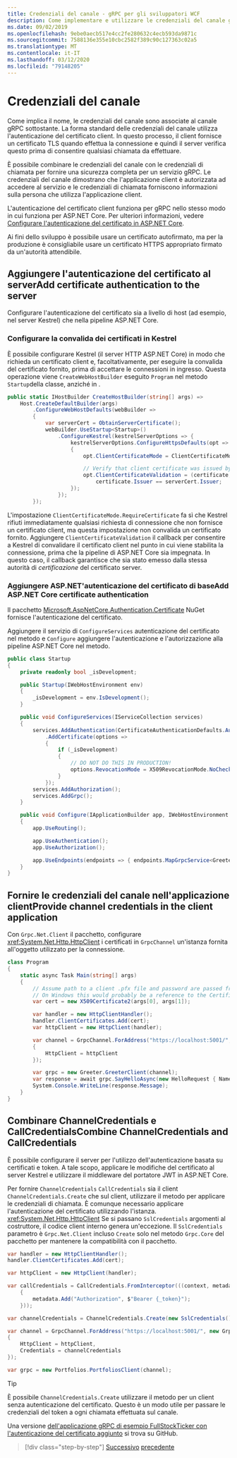```yaml
---
title: Credenziali del canale - gRPC per gli sviluppatori WCF
description: Come implementare e utilizzare le credenziali del canale gRPC in ASP.NET Core 3.0.
ms.date: 09/02/2019
ms.openlocfilehash: 9ebe0aecb517e4cc2fe280632c4ecb593da9871c
ms.sourcegitcommit: 7588136e355e10cbc2582f389c90c127363c02a5
ms.translationtype: MT
ms.contentlocale: it-IT
ms.lasthandoff: 03/12/2020
ms.locfileid: "79148205"
---
```

# <a name="channel-credentials"></a>Credenziali del canale

Come implica il nome, le credenziali del canale sono associate al canale gRPC sottostante. La forma standard delle credenziali del canale utilizza l'autenticazione del certificato client. In questo processo, il client fornisce un certificato TLS quando effettua la connessione e quindi il server verifica questo prima di consentire qualsiasi chiamata da effettuare.

È possibile combinare le credenziali del canale con le credenziali di chiamata per fornire una sicurezza completa per un servizio gRPC. Le credenziali del canale dimostrano che l'applicazione client è autorizzata ad accedere al servizio e le credenziali di chiamata forniscono informazioni sulla persona che utilizza l'applicazione client.

L'autenticazione del certificato client funziona per gRPC nello stesso modo in cui funziona per ASP.NET Core. Per ulteriori informazioni, vedere [Configurare l'autenticazione del certificato in ASP.NET Core](/aspnet/core/security/authentication/certauth).

Ai fini dello sviluppo è possibile usare un certificato autofirmato, ma per la produzione è consigliabile usare un certificato HTTPS appropriato firmato da un'autorità attendibile.

## <a name="add-certificate-authentication-to-the-server"></a>Aggiungere l'autenticazione del certificato al serverAdd certificate authentication to the server

Configurare l'autenticazione del certificato sia a livello di host (ad esempio, nel server Kestrel) che nella pipeline ASP.NET Core.

### <a name="configure-certificate-validation-on-kestrel"></a>Configurare la convalida dei certificati in Kestrel

È possibile configurare Kestrel (il server HTTP ASP.NET Core) in modo che richieda un certificato client e, facoltativamente, per eseguire la convalida del certificato fornito, prima di accettare le connessioni in ingresso. Questa operazione viene `CreateWebHostBuilder` eseguito `Program` nel metodo `Startup`della classe, anziché in .

```csharp
public static IHostBuilder CreateHostBuilder(string[] args) =>
    Host.CreateDefaultBuilder(args)
        .ConfigureWebHostDefaults(webBuilder =>
        {
            var serverCert = ObtainServerCertificate();
            webBuilder.UseStartup<Startup>()
                .ConfigureKestrel(kestrelServerOptions => {
                    kestrelServerOptions.ConfigureHttpsDefaults(opt =>
                    {
                        opt.ClientCertificateMode = ClientCertificateMode.RequireCertificate;

                        // Verify that client certificate was issued by same CA as server certificate
                        opt.ClientCertificateValidation = (certificate, chain, errors) =>
                            certificate.Issuer == serverCert.Issuer;
                    });
                });
        });

```

L'impostazione `ClientCertificateMode.RequireCertificate` fa sì che Kestrel rifiuti immediatamente qualsiasi richiesta di connessione che non fornisce un certificato client, ma questa impostazione non convalida un certificato fornito. Aggiungere `ClientCertificateValidation` il callback per consentire a Kestrel di convalidare il certificato client nel punto in cui viene stabilita la connessione, prima che la pipeline di ASP.NET Core sia impegnata. In questo caso, il callback garantisce che sia stato emesso dalla stessa autorità di *certificazione* del certificato server.

### <a name="add-aspnet-core-certificate-authentication"></a>Aggiungere ASP.NET'autenticazione del certificato di baseAdd ASP.NET Core certificate authentication

Il pacchetto [Microsoft.AspNetCore.Authentication.Certificate](https://www.nuget.org/packages/Microsoft.AspNetCore.Authentication.Certificate) NuGet fornisce l'autenticazione del certificato.

Aggiungere il servizio di `ConfigureServices` autenticazione del certificato nel metodo e `Configure` aggiungere l'autenticazione e l'autorizzazione alla pipeline ASP.NET Core nel metodo.

```csharp
public class Startup
{
    private readonly bool _isDevelopment;

    public Startup(IWebHostEnvironment env)
    {
        _isDevelopment = env.IsDevelopment();
    }

    public void ConfigureServices(IServiceCollection services)
    {
        services.AddAuthentication(CertificateAuthenticationDefaults.AuthenticationScheme)
            .AddCertificate(options =>
            {
                if (_isDevelopment)
                {
                    // DO NOT DO THIS IN PRODUCTION!
                    options.RevocationMode = X509RevocationMode.NoCheck;
                }
            });
        services.AddAuthorization();
        services.AddGrpc();
    }

    public void Configure(IApplicationBuilder app, IWebHostEnvironment env)
    {
        app.UseRouting();

        app.UseAuthentication();
        app.UseAuthorization();

        app.UseEndpoints(endpoints => { endpoints.MapGrpcService<GreeterService>(); });
    }
}
```

## <a name="provide-channel-credentials-in-the-client-application"></a>Fornire le credenziali del canale nell'applicazione clientProvide channel credentials in the client application

Con `Grpc.Net.Client` il pacchetto, configurare <xref:System.Net.Http.HttpClient> i certificati in `GrpcChannel` un'istanza fornita all'oggetto utilizzato per la connessione.

```csharp
class Program
{
    static async Task Main(string[] args)
    {
        // Assume path to a client .pfx file and password are passed from command line
        // On Windows this would probably be a reference to the Certificate Store
        var cert = new X509Certificate2(args[0], args[1]);

        var handler = new HttpClientHandler();
        handler.ClientCertificates.Add(cert);
        var httpClient = new HttpClient(handler);

        var channel = GrpcChannel.ForAddress("https://localhost:5001/", new GrpcChannelOptions
        {
            HttpClient = httpClient
        });

        var grpc = new Greeter.GreeterClient(channel);
        var response = await grpc.SayHelloAsync(new HelloRequest { Name = "Bob" });
        System.Console.WriteLine(response.Message);
    }
}
```

## <a name="combine-channelcredentials-and-callcredentials"></a>Combinare ChannelCredentials e CallCredentialsCombine ChannelCredentials and CallCredentials

È possibile configurare il server per l'utilizzo dell'autenticazione basata su certificati e token. A tale scopo, applicare le modifiche del certificato al server Kestrel e utilizzare il middleware del portatore JWT in ASP.NET Core.

Per fornire `ChannelCredentials` `CallCredentials` sia il client `ChannelCredentials.Create` che sul client, utilizzare il metodo per applicare le credenziali di chiamata. È comunque necessario applicare l'autenticazione del certificato utilizzando l'istanza. <xref:System.Net.Http.HttpClient> Se si passano `SslCredentials` argomenti al costruttore, il codice client interno genera un'eccezione. Il `SslCredentials` parametro è `Grpc.Net.Client` incluso `Create` solo nel metodo `Grpc.Core` del pacchetto per mantenere la compatibilità con il pacchetto.

```csharp
var handler = new HttpClientHandler();
handler.ClientCertificates.Add(cert);

var httpClient = new HttpClient(handler);

var callCredentials = CallCredentials.FromInterceptor(((context, metadata) =>
    {
        metadata.Add("Authorization", $"Bearer {_token}");
    }));

var channelCredentials = ChannelCredentials.Create(new SslCredentials(), callCredentials);

var channel = GrpcChannel.ForAddress("https://localhost:5001/", new GrpcChannelOptions
{
    HttpClient = httpClient,
    Credentials = channelCredentials
});

var grpc = new Portfolios.PortfoliosClient(channel);
```

> [!TIP]
> È possibile `ChannelCredentials.Create` utilizzare il metodo per un client senza autenticazione del certificato. Questo è un modo utile per passare le credenziali del token a ogni chiamata effettuata sul canale.

Una versione [dell'applicazione gRPC di esempio FullStockTicker con l'autenticazione del certificato aggiunto](https://github.com/dotnet-architecture/grpc-for-wcf-developers/tree/master/FullStockTickerSample/grpc/FullStockTickerAuth/FullStockTicker) si trova su GitHub.

>[!div class="step-by-step"]
>[Successivo](call-credentials.md)
>[precedente](encryption.md)
